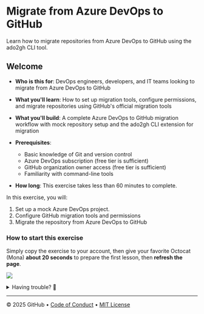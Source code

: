 # Migrate from Azure DevOps to GitHub

Learn how to migrate repositories from Azure DevOps to GitHub using the ado2gh CLI tool.

## Welcome

- **Who is this for**: DevOps engineers, developers, and IT teams looking to migrate from Azure DevOps to GitHub
- **What you'll learn**: How to set up migration tools, configure permissions, and migrate repositories using GitHub's official migration tools
- **What you'll build**: A complete Azure DevOps to GitHub migration workflow with mock repository setup and the ado2gh CLI extension for migration
- **Prerequisites**:

  - Basic knowledge of Git and version control
  - Azure DevOps subscription (free tier is sufficient)
  - GitHub organization owner access (free tier is sufficient)
  - Familiarity with command-line tools

- **How long**: This exercise takes less than 60 minutes to complete.

In this exercise, you will:

1. Set up a mock Azure DevOps project.
1. Configure GitHub migration tools and permissions
1. Migrate the repository from Azure DevOps to GitHub

### How to start this exercise

Simply copy the exercise to your account, then give your favorite Octocat (Mona) **about 20 seconds** to prepare the first lesson, then **refresh the page**.

<!--  Exercise template for Azure DevOps to GitHub migration -->

[![](https://img.shields.io/badge/Copy%20Exercise-%E2%86%92-1f883d?style=for-the-badge&logo=github&labelColor=197935)](https://github.com/new?template_owner=FidelusAleksander&template_name=migrate-from-ado&owner=%40me&name=skills-migrate-from-ado&description=Exercise:+Migrate+from+Azure+DevOps+to+GitHub&visibility=public)

<details>
<summary>Having trouble? 🤷</summary><br/>

When copying the exercise, we recommend the following settings:

- For owner, choose your personal account or an organization to host the repository.

- We recommend creating a public repository, since private repositories will use Actions minutes.

If the exercise isn't ready in 20 seconds, please check the [Actions](../../actions) tab.

- Check to see if a job is running. Sometimes it simply takes a bit longer.

- If the page shows a failed job, please submit an issue. Nice, you found a bug! 🐛

</details>

---

&copy; 2025 GitHub &bull; [Code of Conduct](https://www.contributor-covenant.org/version/2/1/code_of_conduct/code_of_conduct.md) &bull; [MIT License](https://gh.io/mit)
